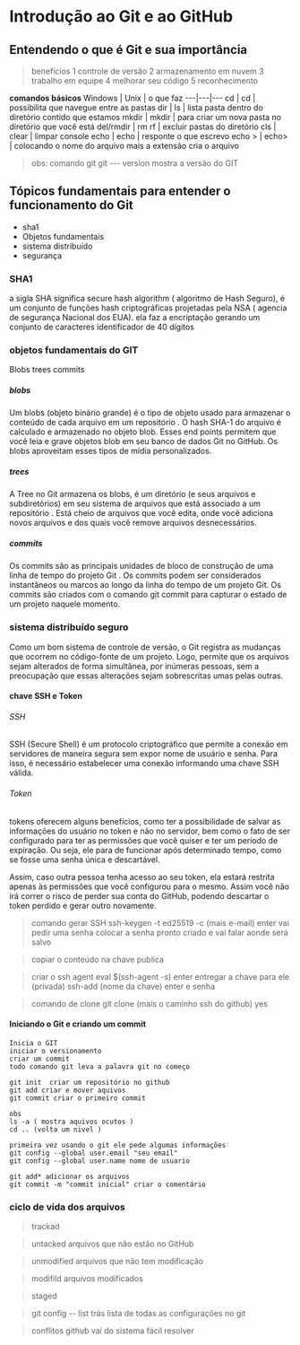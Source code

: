 # Introdução ao Git e ao GitHub
## Entendendo o que é Git e sua importância

> benefícios 
1 controle de versão 
2 armazenamento em nuvem
3 trabalho em equipe
4 melhorar seu código
5 reconhecimento


**comandos básicos**
Windows | Unix | o que faz
---|---|---
cd | cd | possibilita que navegue entre as pastas
dir | ls | lista pasta dentro do diretório contido que estamos
mkdir | mkdir | para criar um nova pasta no diretório que você está
del/rmdir | rm rf | excluir pastas do diretório
cls | clear | limpar console
echo | echo | responte o que escrevo 
echo > | echo> | colocando o nome do arquivo mais a extensão cria o arquivo

>obs: comando git 
git --- version mostra a versão do GIT

## Tópicos fundamentais para entender o funcionamento do Git

- sha1
- Objetos fundamentais
- sistema distribuído
- segurança 


### SHA1
a sigla SHA significa secure hash algorithm (  algoritmo de Hash Seguro), é um conjunto de funções hash criptográficas projetadas pela NSA ( agencia de segurança Nacional dos EUA). ela faz a encriptação gerando um conjunto de caracteres identificador de 40 dígitos

### objetos fundamentais do GIT

Blobs
trees
commits

##### blobs
Um blobs (objeto binário grande) é o tipo de objeto usado para armazenar o conteúdo de cada arquivo em um repositório . O hash SHA-1 do arquivo é calculado e armazenado no objeto blob. Esses end points permitem que você leia e grave objetos blob em seu banco de dados Git no GitHub. Os blobs aproveitam esses tipos de mídia personalizados.

##### trees
A Tree no Git armazena os blobs, é um diretório (e seus arquivos e subdiretórios) em seu sistema de arquivos que está associado a um repositório . Está cheio de arquivos que você edita, onde você adiciona novos arquivos e dos quais você remove arquivos desnecessários.

##### commits
Os commits são as principais unidades de bloco de construção de uma linha de tempo do projeto Git . Os commits podem ser considerados instantâneos ou marcos ao longo da linha do tempo de um projeto Git. Os commits são criados com o comando git commit para capturar o estado de um projeto naquele momento.

### sistema distribuído seguro
Como um bom sistema de controle de versão, o Git registra as mudanças que ocorrem no código-fonte de um projeto. Logo, permite que os arquivos sejam alterados de forma simultânea, por inúmeras pessoas, sem a preocupação que essas alterações sejam sobrescritas umas pelas outras.

#### chave SSH e Token

###### SSH
SSH (Secure Shell) é um protocolo criptográfico que permite a conexão em servidores de maneira segura sem expor nome de usuário e senha. Para isso, é necessário estabelecer uma conexão informando uma chave SSH válida.

###### Token
tokens oferecem alguns benefícios, como ter a possibilidade de salvar as informações do usuário no token e não no servidor, bem como o fato de ser configurado para ter as permissões que você quiser e ter um período de expiração. Ou seja, ele para de funcionar após determinado tempo, como se fosse uma senha única e descartável.

Assim, caso outra pessoa tenha acesso ao seu token, ela estará restrita apenas às permissões que você configurou para o mesmo. Assim você não irá correr o risco de perder sua conta do GitHub, podendo descartar o token perdido e gerar outro novamente.

> comando gerar SSH
ssh-keygen -t ed25519 -c (mais e-mail) enter
vai pedir uma senha colocar a senha
pronto criado e vai falar aonde será salvo

>  copiar o conteúdo na chave publica 

> criar o ssh agent
eval $(ssh-agent -s) enter
entregar a chave para ele (privada)
ssh-add (nome da chave) enter 
e senha

> comando de clone 
git clone (mais o caminho ssh do github)
yes


#### Iniciando o Git e criando um commit
~~~
Inicia o GIT
iniciar o versionamento 
criar um commit
todo comando git leva a palavra git no começo

git init  criar um repositório no github
git add criar e mover aquivos 
git commit criar o primeiro commit

obs
ls -a ( mostra aquivos ocutos )
cd .. (volta um nivel )

primeira vez usando o git ele pede algumas informações 
git config --global user.email "seu email"
git config --global user.name nome de usuario

git add* adicionar os arquivos 
git commit -m "commit inicial" criar o comentário 
~~~

### ciclo de vida dos arquivos

>trackad

>untacked arquivos que não estão no GitHub

>unmodified arquivos que não tem modificação

>modifild arquivos modificados 

>staged

>git config -- list
trás lista de todas as configurações no git

>conflitos github
vai do sistema fácil resolver


